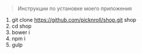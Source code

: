 > Инструкции по установке моего приложения
>>>

1. git clone https://github.com/picknroll/shop.git shop
2. cd shop
3. bower i
4. npm i
5. gulp